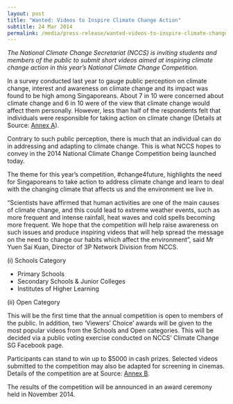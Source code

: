 ```yaml
---
layout: post
title: "Wanted: Videos to Inspire Climate Change Action"
subtitle: 24 Mar 2014
permalink: /media/press-release/wanted-videos-to-inspire-climate-change-action
---
```

*The National Climate Change Secretariat (NCCS) is inviting students and members of the public to submit short videos aimed at inspiring climate change action in this year’s National Climate Change Competition.*

In a survey conducted last year to gauge public perception on climate change, interest and awareness on climate change and its impact was found to be high among Singaporeans. About 7 in 10 were concerned about climate change and 6 in 10 were of the view that climate change would affect them personally. However, less than half of the respondents felt that individuals were responsible for taking action on climate change (Details at 
Source: [Annex A](https://go.gov.sg/24march2014-wanted-videos-to-inspire-climate-change-action)).

Contrary to such public perception, there is much that an individual can do in addressing and adapting to climate change. This is what NCCS hopes to convey in the 2014 National Climate Change Competition being launched today.

The theme for this year’s competition, #change4future, highlights the need for Singaporeans to take action to address climate change and learn to deal with the changing climate that affects us and the environment we live in.

“Scientists have affirmed that human activities are one of the main causes of climate change, and this could lead to extreme weather events, such as more frequent and intense rainfall, heat waves and cold spells becoming more frequent. We hope that the competition will help raise awareness on such issues and produce inspiring videos that will help spread the message on the need to change our habits which affect the environment”, said Mr Yuen Sai Kuan, Director of 3P Network Division from NCCS.


(i) Schools Category

* Primary Schools
* Secondary Schools & Junior Colleges
* Institutes of Higher Learning

(ii) Open Category

This will be the first time that the annual competition is open to members of the public. In addition, two ‘Viewers’ Choice’ awards will be given to the most popular videos from the Schools and Open categories. This will be decided via a public voting exercise conducted on NCCS’ Climate Change SG Facebook page.

Participants can stand to win up to $5000 in cash prizes. Selected videos submitted to the competition may also be adapted for screening in cinemas. Details of the competition are at 
Source: [<a href="/files/docs/default-source/news-documents/annex-b.pdf" target="_blank">Annex B</a>](/files/docs/default-source/news-documents/annex-b.pdf).

The results of the competition will be announced in an award ceremony held in November 2014.